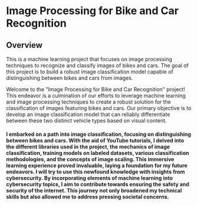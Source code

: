 # Image Processing for Bike and Car Recognition

## Overview
This is a machine learning project that focuses on image processing techniques to recognize and classify images of bikes and cars. The goal of this project is to build a robust image classification model capable of distinguishing between bikes and cars from images.
<br>

<p>Welcome to the "Image Processing for Bike and Car Recognition" project! This endeavor is a culmination of our efforts to leverage machine learning and image processing techniques to create a robust solution for the classification of images featuring bikes and cars. Our primary objective is to develop an image classification model that can reliably differentiate between these two distinct vehicle types based on visual content.
</p>

<h4>
  <p>
    I embarked on a path into image classification, focusing on distinguishing between bikes and cars. With the aid of YouTube tutorials, I delved into the different libraries used in the project, the mechanics of image classification, training models on labeled datasets, various classification methodologies, and the concepts of image scaling. This immersive learning experience proved invaluable, laying a foundation for my future endeavors.
    I will try to use this newfound knowledge with insights from cybersecurity. 
    By incorporating elements of machine learning into cybersecurity topics, I aim to contribute towards ensuring the safety and security of the internet. This journey not only broadened my technical skills but also allowed me to address pressing societal concerns.
  </p>
</h4>

